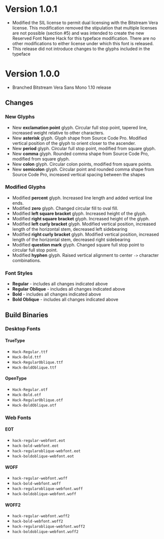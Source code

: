# Version 1.0.1

- Modified the SIL license to permit dual licensing with the Bitstream Vera license.  This modification removed the stipulation that multiple licenses are not possible (section #5) and was intended to create the new Reserved Font Name Hack for this typeface modification.  There are no other modifications to either license under which this font is released.
- This release did not introduce changes to the glyphs included in the typeface


# Version 1.0.0
- Branched Bitstream Vera Sans Mono 1.10 release

## Changes

### New Glyphs

- New **exclamation point** glyph. Circular full stop point, tapered line, increased weight relative to other characters.
- New **asterisk** glyph.  Glyph shape from Source Code Pro.  Modified vertical position of the glyph to orient closer to the ascender.
- New **period** glyph.  Circular full stop point, modified from square glyph.
- New **comma** glyph.  Rounded comma shape from Source Code Pro, modified from square glyph.
- New **colon** glyph. Circular colon points, modified from square points.
- New **semicolon** glyph. Circular point and rounded comma shape from Source Code Pro, increased vertical spacing between the shapes


### Modified Glyphs
- Modified **percent** glyph.  Increased line length and added vertical line ends.
- Modified **zero** glyph.  Changed circular fill to oval fill.
- Modified **left square bracket** glyph. Increased height of the glyph.
- Modified **right square bracket** glyph. Increased height of the glyph.
- Modified **left curly bracket** glyph.  Modified vertical position, increased length of the horizontal stem, decreased left sidebearing
- Modified **right curly bracket** glyph. Modified vertical position, increased length of the horizontal stem, decreased right sidebearing
- Modified **question mark** glyph.  Changed square full stop point to circular full stop point.
- Modified **hyphen** glyph. Raised vertical alignment to center `->` character combinations.

### Font Styles
- **Regular** - includes all changes indicated above
- **Regular Oblique** - includes all changes indicated above
- **Bold** - includes all changes indicated above
- **Bold Oblique** - includes all changes indicated above


## Build Binaries

### Desktop Fonts

#### TrueType
- `Hack-Regular.ttf`
- `Hack-Bold.ttf`
- `Hack-RegularOblique.ttf`
- `Hack-BoldOblique.ttf`

#### OpenType
- `Hack-Regular.otf`
- `Hack-Bold.otf`
- `Hack-RegularOblique.otf`
- `Hack-BoldOblique.otf`

### Web Fonts

#### EOT
- `hack-regular-webfont.eot`
- `hack-bold-webfont.eot`
- `hack-regularoblique-webfont.eot`
- `hack-boldoblique-webfont.eot`

#### WOFF
- `hack-regular-webfont.woff`
- `hack-bold-webfont.woff`
- `hack-regularoblique-webfont.woff`
- `hack-boldoblique-webfont.woff`

#### WOFF2
- `hack-regular-webfont.woff2`
- `hack-bold-webfont.woff2`
- `hack-regularoblique-webfont.woff2`
- `hack-boldoblique-webfont.woff2`
